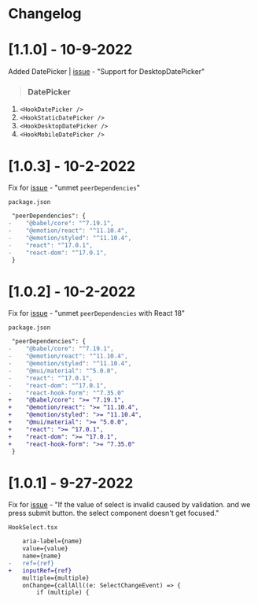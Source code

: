 # Changelog

# [1.1.0] - 10-9-2022

Added DatePicker | [issue](https://github.com/adiathasan/mui-react-hook-form-plus/issues/4) - "Support for DesktopDatePicker"
> ### DatePicker
1.  `<HookDatePicker />`
2.  `<HookStaticDatePicker />`
3.  `<HookDesktopDatePicker />`
4.  `<HookMobileDatePicker />`



# [1.0.3] - 10-2-2022

Fix for [issue](https://github.com/adiathasan/mui-react-hook-form-plus/issues/3) - "unmet `peerDependencies`"

`package.json`

```diff
 "peerDependencies": {
-    "@babel/core": "^7.19.1",
-    "@emotion/react": "^11.10.4",
-    "@emotion/styled": "^11.10.4",
-    "react": "^17.0.1",
-    "react-dom": "^17.0.1",
 }
```

# [1.0.2] - 10-2-2022

Fix for [issue](https://github.com/adiathasan/mui-react-hook-form-plus/issues/3) - "unmet `peerDependencies` with React 18"

`package.json`

```diff
 "peerDependencies": {
-    "@babel/core": "^7.19.1",
-    "@emotion/react": "^11.10.4",
-    "@emotion/styled": "^11.10.4",
-    "@mui/material": "^5.0.0",
-    "react": "^17.0.1",
-    "react-dom": "^17.0.1",
-    "react-hook-form": "^7.35.0"
+    "@babel/core": ">= ^7.19.1",
+    "@emotion/react": ">= ^11.10.4",
+    "@emotion/styled": ">= ^11.10.4",
+    "@mui/material": ">= ^5.0.0",
+    "react": ">= ^17.0.1",
+    "react-dom": ">= ^17.0.1",
+    "react-hook-form": ">= ^7.35.0"
 }
```

# [1.0.1] - 9-27-2022

Fix for [issue](https://github.com/adiathasan/mui-react-hook-form-plus/issues/1) - "If the value of select is invalid caused by validation. and we press submit button. the select component doesn't get focused."

`HookSelect.tsx`

```diff
    aria-label={name}
    value={value}
    name={name}
-   ref={ref}
+   inputRef={ref}
    multiple={multiple}
    onChange={callAll((e: SelectChangeEvent) => {
        if (multiple) {
```

